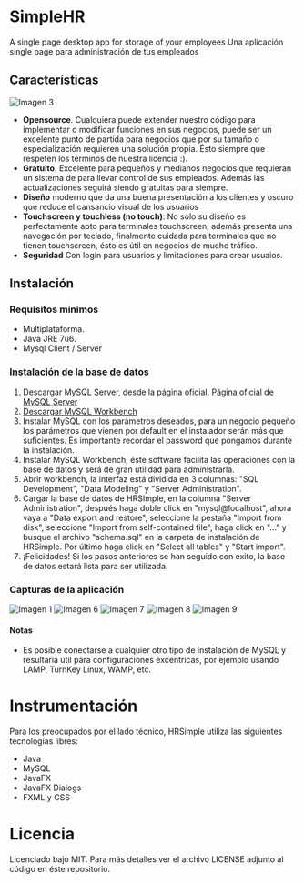 SimpleHR
===============

A single page desktop app for storage of your employees
Una aplicación single page para administración de tus empleados

## Características
![Imagen 3](/images/HR_3.png)

- __Opensource__. Cualquiera puede extender nuestro código para implementar o modificar funciones en sus negocios, puede ser un excelente punto de partida para negocios que por su tamaño o especialización requieren una solución propia. Ésto siempre que respeten los términos de nuestra licencia :).
- __Gratuito__. Excelente para pequeños y medianos negocios que requieran un sistema de para llevar control de sus empleados. Además las actualizaciones seguirá siendo gratuitas para siempre.
- __Diseño__ moderno que da una buena presentación a los clientes y oscuro que reduce el cansancio visual de los usuarios
- __Touchscreen y touchless (no touch)__: No solo su diseño es perfectamente apto para terminales touchscreen, además presenta una navegación por teclado, finalmente cuidada para terminales que no tienen touchscreen, ésto es útil en negocios de mucho tráfico.
- __Seguridad__ Con login para usuarios y limitaciones para crear usuaios.



## Instalación
### Requisitos mínimos
- Multiplataforma.
- Java JRE 7u6.
- Mysql Client / Server

### Instalación de la base de datos
1. Descargar MySQL Server, desde la página oficial. [Página oficial de MySQL Server](http://dev.mysql.com/downloads/mysql/)
2. [Descargar MySQL Workbench](http://dev.mysql.com/downloads/tools/workbench/)
3. Instalar MySQL con los parámetros deseados, para un negocio pequeño los parámetros que vienen por default en el instalador serán más que suficientes. Es importante recordar el password que pongamos durante la instalación.
4. Instalar MySQL Workbench, éste software facilita las operaciones con la base de datos y será de gran utilidad para administrarla.
5. Abrir workbench, la interfaz está dividida en 3 columnas: "SQL Development", "Data Modeling" y "Server Administration".
6. Cargar la base de datos de HRSImple, en la columna "Server Administration", después haga doble click en "mysql@localhost", ahora vaya a "Data export and restore", seleccione la pestaña "Import from disk", seleccione "Import from self-contained file", haga click en "..." y busque el archivo "schema.sql" en la carpeta de instalación de HRSimple. Por último haga click en "Select all tables" y "Start import".
7. ¡Felicidades! Si los pasos anteriores se han seguido con éxito, la base de datos estará lista para ser utilizada.

### Capturas de la aplicación
![Imagen 1](/images/HR_1.png)
![Imagen 6](/images/HR_6.png)
![Imagen 7](/images/HR_7.png)
![Imagen 8](/images/HR_8.png)
![Imagen 9](/images/HR_9.png)



#### Notas
- Es posible conectarse a cualquier otro tipo de instalación de MySQL y resultaría útil para configuraciones excentricas, por ejemplo usando LAMP, TurnKey Linux, WAMP, etc.



Instrumentación
===============
Para los preocupados por el lado técnico, HRSimple utiliza las siguientes tecnologías libres:
- Java
- MySQL
- JavaFX 
- JavaFX Dialogs 
- FXML y CSS


Licencia
========

Licenciado bajo MIT. Para más detalles ver el archivo LICENSE adjunto al código en éste repositorio.

